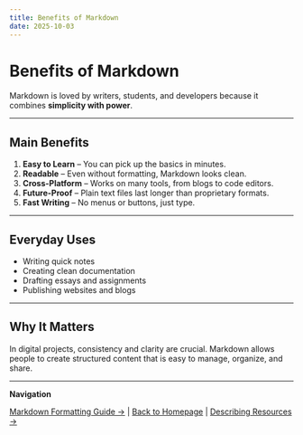 ```yaml
---
title: Benefits of Markdown
date: 2025-10-03
---
```

# Benefits of Markdown

Markdown is loved by writers, students, and developers because it combines **simplicity with power**.  

---

## Main Benefits

1. **Easy to Learn** – You can pick up the basics in minutes.  
2. **Readable** – Even without formatting, Markdown looks clean.  
3. **Cross-Platform** – Works on many tools, from blogs to code editors.  
4. **Future-Proof** – Plain text files last longer than proprietary formats.  
5. **Fast Writing** – No menus or buttons, just type.  

---

## Everyday Uses

- Writing quick notes  
- Creating clean documentation  
- Drafting essays and assignments  
- Publishing websites and blogs  

---

## Why It Matters

In digital projects, consistency and clarity are crucial. Markdown allows people to create structured content that is easy to manage, organize, and share.  

---

**Navigation**  

 [Markdown Formatting Guide →](resources-markdown/page5.md) | [Back to Homepage](../index.md) | [Describing Resources →](describing-resources/index.md)